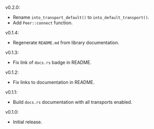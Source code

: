 v0.2.0:
  * Rename `into_transport_default()` to `into_default_transport()`.
  * Add `Peer::connect` function.

v0.1.4:
  * Regenerate `README.md` from library documentation.

v0.1.3:
  * Fix link of `docs.rs` badge in README.

v0.1.2:
  * Fix links to documentation in README.

v0.1.1:
  * Build `docs.rs` documentation with all transports enabled.

v0.1.0:
  * Initial release.
